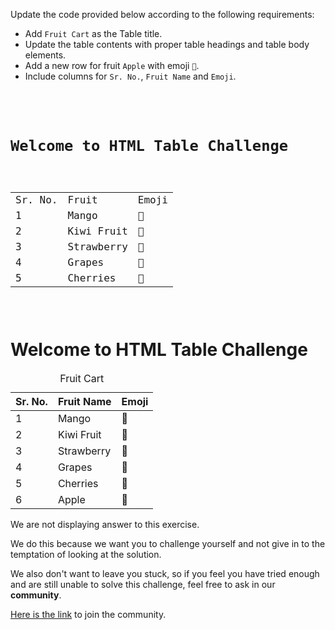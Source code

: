 Update the code provided below
according to the following
requirements:

- Add `Fruit Cart` as the Table title.
- Update the table contents with proper
table headings and table body elements.
- Add a new row for fruit `Apple`
with emoji `🍎`.
- Include columns for `Sr. No.`,
`Fruit Name` and `Emoji`.

<codeblock language="html" type="exercise" testMode="fixedInput" showSolution="false">
<code>
<div class="page">
  <h1>Welcome to HTML Table Challenge</h1>
  <table>
    <tr>
      <td>Sr. No.</td>
      <td>Fruit</td>
      <td>Emoji</td>
    </tr>
    <tr>
      <td>1</td>
      <td class="fruit-name">Mango</td>
      <td class="emoji">🥭</td>
    </tr>
    <tr>
      <td>2</td>
      <td class="fruit-name">Kiwi Fruit</td>
      <td class="emoji">🥝</td>
    </tr>
    <tr>
      <td>3</td>
      <td class="fruit-name">Strawberry</td>
      <td class="emoji">🍓</td>
    </tr>
    <tr>
      <td>4</td>
      <td class="fruit-name">Grapes</td>
      <td class="emoji">🍇</td>
    </tr>
    <tr>
      <td>5</td>
      <td class="fruit-name">Cherries</td>
      <td class="emoji">🍒</td>
    </tr>
  </table>
</div>
</code>
<solution>
<div class="page">
  <h1>Welcome to HTML Table Challenge</h1>
  <table>
    <caption>Fruit Cart</caption>
    <thead>
      <th>Sr. No.</th>
      <th>Fruit Name</th>
      <th>Emoji</th>
    </thead>
    <tbody>
      <tr>
        <td>1</td>
        <td class="fruit-name">Mango</td>
        <td class="emoji">🥭</td>
      </tr>
      <tr>
        <td>2</td>
        <td class="fruit-name">Kiwi Fruit</td>
        <td class="emoji">🥝</td>
      </tr>
      <tr>
        <td>3</td>
        <td class="fruit-name">Strawberry</td>
        <td class="emoji">🍓</td>
      </tr>
      <tr>
        <td>4</td>
        <td class="fruit-name">Grapes</td>
        <td class="emoji">🍇</td>
      </tr>
      <tr>
        <td>5</td>
        <td class="fruit-name">Cherries</td>
        <td class="emoji">🍒</td>
      </tr>
      <tr>
        <td>6</td>
        <td class="fruit-name">Apple</td>
        <td class="emoji">🍎</td>
      </tr>
    </tbody>
  </table>
</div>
</solution>
</codeblock>

We are not displaying answer to this exercise.

We do this because we want you to challenge yourself
and
not give in to the temptation of looking at the solution.

We also don't want to leave you stuck, so if you feel
you have tried enough and are still unable to solve
this challenge, feel free to ask in our **community**.

[Here is the link](https://bigbinaryacademy.slack.com/join/shared_invite/zt-23dvxwolx-U9LYYbv4ycmODEA1cbNFgA#/shared-invite/email) to join the community.

